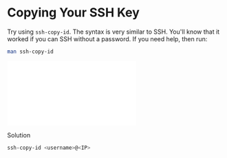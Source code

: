 # Copying Your SSH Key

Try using `ssh-copy-id`.
The syntax is very similar to SSH.
You'll know that it worked if you can SSH without a password.
If you need help, then run:

```sh
man ssh-copy-id
```

![man](man.md)

<detail>

<summary>Solution</summary>

```sh
ssh-copy-id <username>@<IP>
```

</detail>